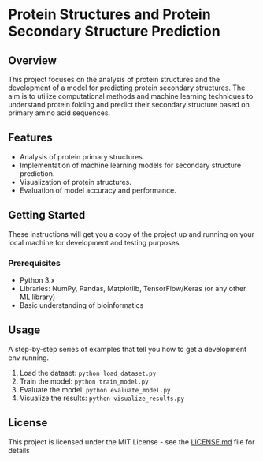 # Protein Structures and Protein Secondary Structure Prediction

## Overview
This project focuses on the analysis of protein structures and the development of a model for predicting protein secondary structures. The aim is to utilize computational methods and machine learning techniques to understand protein folding and predict their secondary structure based on primary amino acid sequences.

## Features
- Analysis of protein primary structures.
- Implementation of machine learning models for secondary structure prediction.
- Visualization of protein structures.
- Evaluation of model accuracy and performance.

## Getting Started
These instructions will get you a copy of the project up and running on your local machine for development and testing purposes.

### Prerequisites
- Python 3.x
- Libraries: NumPy, Pandas, Matplotlib, TensorFlow/Keras (or any other ML library)
- Basic understanding of bioinformatics


## Usage
A step-by-step series of examples that tell you how to get a development env running.

1. Load the dataset: `python load_dataset.py`
2. Train the model: `python train_model.py`
3. Evaluate the model: `python evaluate_model.py`
4. Visualize the results: `python visualize_results.py`


## License
This project is licensed under the MIT License - see the [LICENSE.md](https://github.com/dystaSatria/BioInformatic/blob/main/lectureNotes/PROTEIN%20STRUCTURES%20AND%20PROTEIN%20SECONDARY%20STRUCTURE%20PREDICTION/License.md) file for details

